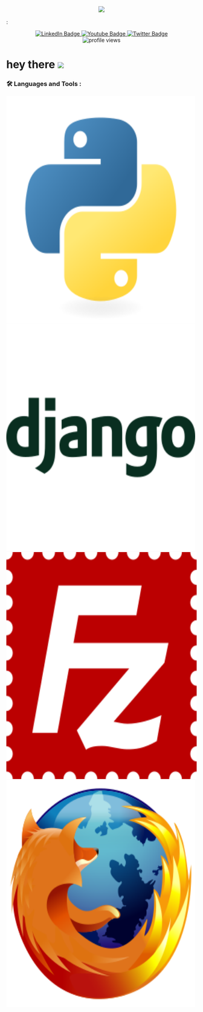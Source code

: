 <div id="header" align="center">
<img src="https://media.giphy.com/media/CVtNe84hhYF9u/giphy.gif">
</div>

:

<div id="badges" align="center">
  <a href="your-linkedin-URL">
    <img src="https://img.shields.io/badge/LinkedIn-blue?style=for-the-badge&logo=linkedin&logoColor=white" alt="LinkedIn Badge"/>
  </a>
  <a href="your-youtube-URL">
    <img src="https://img.shields.io/badge/YouTube-red?style=for-the-badge&logo=youtube&logoColor=white" alt="Youtube Badge"/>
  </a>
  <a href="your-twitter-URL">
    <img src="https://img.shields.io/badge/Twitter-blue?style=for-the-badge&logo=twitter&logoColor=white" alt="Twitter Badge"/>
  </a>
  <br>
  
  <img src="https://komarev.com/ghpvc/?username=sahvsergio&style=flat-square&color=blue" alt="profile views"/>
</div>



<h1>
  hey there
  <img src="https://media.giphy.com/media/3Fox4sRv6aRS9bCggt/giphy-downsized-large.gif" width="30px"/>
</h1>

### :hammer_and_wrench: Languages and Tools :
 <img src="https://github.com/devicons/devicon/blob/master/icons/python/python-original.svg" alt="Python" width="500" height="600"> 
  <img src="https://github.com/devicons/devicon/blob/master/icons/django/django-plain-wordmark.svg" alt="Django" width="500" height="600"> 
   <img src="https://github.com/devicons/devicon/blob/master/icons/filezilla/filezilla-plain.svg" alt="Filezilla width="500" height="600"> 
    <img src="https://github.com/devicons/devicon/blob/master/icons/firefox/firefox-original.svg" alt="Firefox" width="500" height="600"> 
    





